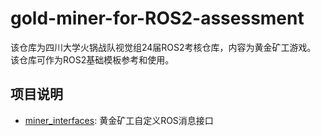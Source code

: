 # gold-miner-for-ROS2-assessment
该仓库为四川大学火锅战队视觉组24届ROS2考核仓库，内容为黄金矿工游戏。
该仓库可作为ROS2基础模板参考和使用。
## 项目说明
- [miner_interfaces](./miner_interfaces/): 黄金矿工自定义ROS消息接口
